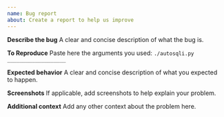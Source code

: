 ```yaml
---
name: Bug report
about: Create a report to help us improve
---
```


**Describe the bug**
A clear and concise description of what the bug is.

**To Reproduce**
Paste here the arguments you used: `./autosqli.py ___________________`

**Expected behavior**
A clear and concise description of what you expected to happen.

**Screenshots**
If applicable, add screenshots to help explain your problem.

**Additional context**
Add any other context about the problem here.
